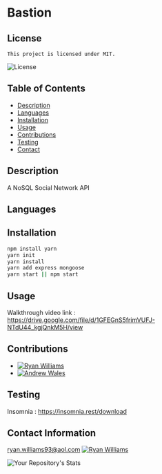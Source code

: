 # Bastion
## License
    This project is licensed under MIT.
  ![License](https://img.shields.io/badge/License-MIT-blue.svg)

## Table of Contents
  - [Description](#description)
  - [Languages](#languages)
  - [Installation](#installation)
  - [Usage](#usage)
  - [Contributions](#contributions)
  - [Testing](#testing-instructions)
  - [Contact](#contact-information)


## Description
A NoSQL Social Network API

## Languages 

## Installation
 ```bash
npm install yarn
yarn init
yarn install
yarn add express mongoose 
yarn start || npm start
```
## Usage
  Walkthrough video link : https://drive.google.com/file/d/1GFEGnS5frimVUFJ-NTdU44_kgjQnkM5H/view

## Contributions
- [![Ryan Williams](https://contrib.rocks/image?repo=Sly-Ry/NoSpace)](https://github.com/Sly-Ry/NoSpace)
- [![Andrew Wales](https://contrib.rocks/image?repo=diirtydog/Take-This-Job-And)](https://github.com/diirtydog/Take-This-Job-And)


## Testing
  Insomnia : https://insomnia.rest/download

## Contact Information
  ryan.williams93@aol.com
  [![Ryan Williams](https://contrib.rocks/image?repo=Sly-Ry/NoSpace)](https://github.com/Sly-Ry)
  
![Your Repository's Stats](https://github-readme-stats.vercel.app/api?username=Sly-Ry&show_icons=true)

